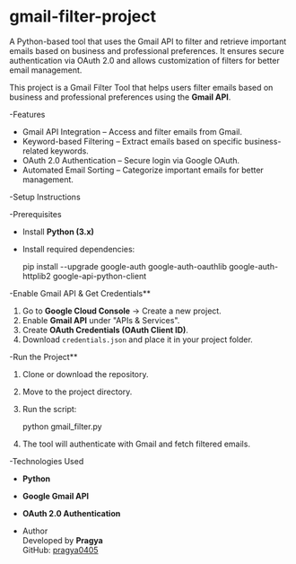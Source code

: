 # gmail-filter-project
A Python-based tool that uses the Gmail API to filter and retrieve important emails based on business and professional preferences. It ensures secure authentication via OAuth 2.0 and allows customization of filters for better email management. 
  

This project is a Gmail Filter Tool that helps users filter emails based on business and professional preferences using the **Gmail API**.  

-Features  
- Gmail API Integration – Access and filter emails from Gmail.  
- Keyword-based Filtering – Extract emails based on specific business-related keywords.  
- OAuth 2.0 Authentication – Secure login via Google OAuth.  
- Automated Email Sorting – Categorize important emails for better management.  

-Setup Instructions  

-Prerequisites 
- Install **Python (3.x)**
- Install required dependencies:  
 
  pip install --upgrade google-auth google-auth-oauthlib google-auth-httplib2 google-api-python-client
  
-Enable Gmail API & Get Credentials**  
1. Go to **Google Cloud Console** → Create a new project.  
2. Enable **Gmail API** under "APIs & Services".  
3. Create **OAuth Credentials (OAuth Client ID)**.  
4. Download `credentials.json` and place it in your project folder.  

-Run the Project**  
1. Clone or download the repository.  
2. Move to the project directory.  
3. Run the script:  
   
   python gmail_filter.py
   
4. The tool will authenticate with Gmail and fetch filtered emails.  

-Technologies Used  
- **Python**  
- **Google Gmail API**  
- **OAuth 2.0 Authentication**  

- Author  
Developed by **Pragya**  
GitHub: [pragya0405](https://github.com/pragya0405)  

